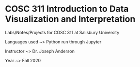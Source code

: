 # COSC 311 Introduction to Data Visualization and Interpretation

Labs/Notes/Projects for COSC 311 at Salisbury University

Languages used ~> Python run through Jupyter

Instructor ~> Dr. Joseph Anderson

Year ~> Fall 2020
